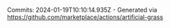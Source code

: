 Commits: 2024-01-19T10:10:14.935Z - Generated via https://github.com/marketplace/actions/artificial-grass
<br>
